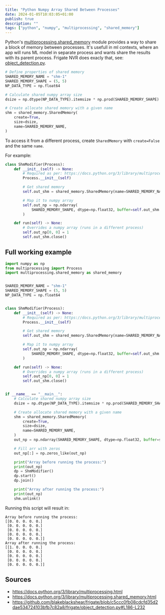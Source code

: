 ```yaml
---
title: "Python Numpy Array Shared Between Processes"
date: 2024-01-05T10:03:05+01:00
publish: true
description: ""
tags: ["python", "numpy", "multiprocessing", "shared_memory"]
---
```


Python's [multiprocessing.shared_memory](https://docs.python.org/3/library/multiprocessing.shared_memory.html) module provides a way to share a block of memory between processes.
It's usefull in ml contexts, where an app will runs ML model in separate process and wants share the results
with its parent process. Frigate NVR does exacly that, see: [object_detection.py](https://github.com/blakeblackshear/frigate/blob/c5ccc0fb08cdcfd35d2dae534724103bfb7c82a8/frigate/object_detection.py#L186-L232).

```python
# Define properties of shared memory
SHARED_MEMORY_NAME = "shm-1"
SHARED_MEMORY_SHAPE = (5, 5)
NP_DATA_TYPE = np.float64

# Calculate shared numpy array size
dsize = np.dtype(NP_DATA_TYPE).itemsize * np.prod(SHARED_MEMORY_SHAPE).astype(int)

# Create allocate shared memory with a given name
shm = shared_memory.SharedMemory(
    create=True,
    size=dsize,
    name=SHARED_MEMORY_NAME,
)
```

To access it from a different process, create `SharedMemory` with `create=False` and the same `name`.

For example:

```python
class ShmModifier(Process):
    def __init__(self) -> None:
        # Required as per: https://docs.python.org/3/library/multiprocessing.html#multiprocessing.Process
        Process.__init__(self)

        # Get shared memory
        self.out_shm = shared_memory.SharedMemory(name=SHARED_MEMORY_NAME, create=False)

        # Map it to numpy array
        self.out_np = np.ndarray(
            SHARED_MEMORY_SHAPE, dtype=np.float32, buffer=self.out_shm.buf
        )

    def run(self) -> None:
        # Overrides a numpy array (runs in a different process)
        self.out_np[0, 0] = 1
        self.out_shm.close()
```

## Full working example

```python
import numpy as np
from multiprocessing import Process
import multiprocessing.shared_memory as shared_memory


SHARED_MEMORY_NAME = "shm-1"
SHARED_MEMORY_SHAPE = (5, 5)
NP_DATA_TYPE = np.float64


class ShmModifier(Process):
    def __init__(self) -> None:
        # Required as per: https://docs.python.org/3/library/multiprocessing.html#multiprocessing.Process
        Process.__init__(self)

        # Get shared memory
        self.out_shm = shared_memory.SharedMemory(name=SHARED_MEMORY_NAME, create=False)

        # Map it to numpy array
        self.out_np = np.ndarray(
            SHARED_MEMORY_SHAPE, dtype=np.float32, buffer=self.out_shm.buf
        )

    def run(self) -> None:
        # Overrides a numpy array (runs in a different process)
        self.out_np[0, 0] = 1
        self.out_shm.close()


if __name__ == "__main__":
    # Calculate shared numpy array size
    dsize = np.dtype(NP_DATA_TYPE).itemsize * np.prod(SHARED_MEMORY_SHAPE).astype(int)

    # Create allocate shared memory with a given name
    shm = shared_memory.SharedMemory(
        create=True,
        size=dsize,
        name=SHARED_MEMORY_NAME,
    )
    out_np = np.ndarray(SHARED_MEMORY_SHAPE, dtype=np.float32, buffer=shm.buf)

    # Fill arr with zeros
    out_np[:] = np.zeros_like(out_np)

    print("Array before running the process:")
    print(out_np)
    dp = ShmModifier()
    dp.start()
    dp.join()

    print("Array after running the process:")
    print(out_np)
    shm.unlink()
```

Running this script will result in:

```text
Array before running the process:
[[0. 0. 0. 0. 0.]
 [0. 0. 0. 0. 0.]
 [0. 0. 0. 0. 0.]
 [0. 0. 0. 0. 0.]
 [0. 0. 0. 0. 0.]]
Array after running the process:
[[1. 0. 0. 0. 0.]
 [0. 0. 0. 0. 0.]
 [0. 0. 0. 0. 0.]
 [0. 0. 0. 0. 0.]
 [0. 0. 0. 0. 0.]]
```

## Sources

- https://docs.python.org/3/library/multiprocessing.html
- https://docs.python.org/3/library/multiprocessing.shared_memory.html
- https://github.com/blakeblackshear/frigate/blob/c5ccc0fb08cdcfd35d2dae534724103bfb7c82a8/frigate/object_detection.py#L186-L232
